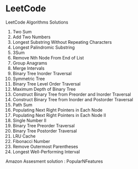 # LeetCode
LeetCode Algorithms Solutions
1.   Two Sum    
2.   Add Two Numbers 
3.	 Longest Substring Without Repeating Characters
5.   Longest Palindromic Substring
15.  3Sum    
19.  Remove Nth Node From End of List
49.	 Group Anagrams
56.	 Merge Intervals
94.  Binary Tree Inorder Traversal    
101. Symmetric Tree
102. Binary Tree Level Order Traversal
104. Maximum Depth of Binary Tree
105. Construct Binary Tree from Preorder and Inorder Traversal
106. Construct Binary Tree from Inorder and Postorder Traversal    
112. Path Sum
116. Populating Next Right Pointers in Each Node
117. Populating Next Right Pointers in Each Node II
137. Single Number II
144. Binary Tree Preorder Traversal
145. Binary Tree Postorder Traversal    
146. LRU Cache
509. Fibonacci Number
1021. Remove Outermost Parentheses
1124. Longest Well-Performing Interval

Amazon Assesment solution : PopularNFeatures

